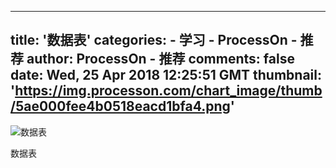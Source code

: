 
---
title: '数据表'
categories: 
    - 学习
    - ProcessOn - 推荐
author: ProcessOn - 推荐
comments: false
date: Wed, 25 Apr 2018 12:25:51 GMT
thumbnail: 'https://img.processon.com/chart_image/thumb/5ae000fee4b0518eacd1bfa4.png'
---

<div>   
<img class="thumb" alt="数据表" src="https://img.processon.com/chart_image/thumb/5ae000fee4b0518eacd1bfa4.png" referrerpolicy="no-referrer">
<p>数据表</p>  
</div>
            